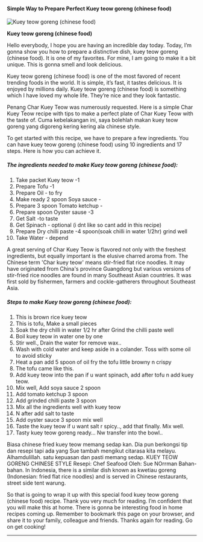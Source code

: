             

#### Simple Way to Prepare Perfect Kuey teow goreng (chinese food)

![Kuey teow goreng (chinese food)](https://img-global.cpcdn.com/recipes/35bfe928d2729194/751x532cq70/kuey-teow-goreng-chinese-food-recipe-main-photo.jpg)

**Kuey teow goreng (chinese food)**

Hello everybody, I hope you are having an incredible day today. Today, I’m gonna show you how to prepare a distinctive dish, kuey teow goreng (chinese food). It is one of my favorites. For mine, I am going to make it a bit unique. This is gonna smell and look delicious.

Kuey teow goreng (chinese food) is one of the most favored of recent trending foods in the world. It is simple, it’s fast, it tastes delicious. It is enjoyed by millions daily. Kuey teow goreng (chinese food) is something which I have loved my whole life. They’re nice and they look fantastic.

Penang Char Kuey Teow was numerously requested. Here is a simple Char Kuey Teow recipe with tips to make a perfect plate of Char Kuey Teow with the taste of. Cuma kebelakangan ini, saya bolehlah makan kuey teow goreng yang digoreng kering kering ala chinese style.

To get started with this recipe, we have to prepare a few ingredients. You can have kuey teow goreng (chinese food) using 10 ingredients and 17 steps. Here is how you can achieve it.

##### The ingredients needed to make Kuey teow goreng (chinese food):

1.  Take packet Kuey teow -1
2.  Prepare Tofu -1
3.  Prepare Oil - to fry
4.  Make ready 2 spoon Soya sauce -
5.  Prepare 3 spoon Tomato ketchup -
6.  Prepare spoon Oyster sause -3
7.  Get Salt -to taste
8.  Get Spinach - optional (i dnt like so cant add in this recipe)
9.  Prepare Dry chilli paste -4 spoon(soak chilli in water 1/2hr) grind well
10.  Take Water - depend

A great serving of Char Kuey Teow is flavored not only with the freshest ingredients, but equally important is the elusive charred aroma from. The Chinese term 'Char kuey teow' means stir-fried flat rice noodles. It may have originated from China's province Guangdong but various versions of stir-fried rice noodles are found in many Southeast Asian countries. It was first sold by fishermen, farmers and cockle-gatherers throughout Southeast Asia.

##### Steps to make Kuey teow goreng (chinese food):

1.  This is brown rice kuey teow
2.  This is tofu, Make a small pieces
3.  Soak the dry chilli in water 1/2 hr after Grind the chilli paste well
4.  Boil kuey teow in water one by one
5.  Stir well., Drain the water for remove wax..
6.  Wash with cold water and keep aside in a colander. Toss with some oil to avoid sticky
7.  Heat a pan add 5 spoon of oil fry the tofu little browny n crispy
8.  The tofu came like this.
9.  Add kuey teow into the pan if u want spinach, add after tofu n add kuey teow.
10.  Mix well, Add soya sauce 2 spoon
11.  Add tomato ketchup 3 spoon
12.  Add grinded chilli paste 3 spoon
13.  Mix all the ingredients well with kuey teow
14.  N after add salt to taste
15.  Add oyster sauce 3 spoon mix well
16.  Taste the kuey teow if u want salt r spicy.., add that finally. Mix well.
17.  Tasty kuey teow goreng ready… Nw transfer into the bowl..

Biasa chinese fried kuey teow memang sedap kan. Dia pun berkongsi tip dan resepi tapi ada yang Sue tambah mengikut citarasa kita melayu. Alhamdulillah. satu kepuasan dan pasti memang sedap. KUEY TEOW GORENG CHINESE STYLE Resepi: Chef Seafood Oleh: Sue NOrrman Bahan-bahan. In Indonesia, there is a similar dish known as kwetiau goreng (Indonesian: fried flat rice noodles) and is served in Chinese restaurants, street side tent warung.

So that is going to wrap it up with this special food kuey teow goreng (chinese food) recipe. Thank you very much for reading. I’m confident that you will make this at home. There is gonna be interesting food in home recipes coming up. Remember to bookmark this page on your browser, and share it to your family, colleague and friends. Thanks again for reading. Go on get cooking!

* * *